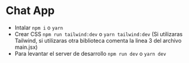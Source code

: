 # Chat App

- Intalar `npm i` o `yarn`
- Crear CSS `npm run tailwind:dev` o `yarn tailwind:dev` (Si utilizaras Tailwind, si utilizaras otra biblioteca comenta la linea 3 del archivo main.jsx)
- Para levantar el server de desarrollo `npm run dev` o `yarn dev`